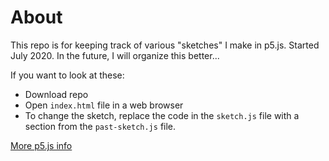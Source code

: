 # About

This repo is for keeping track of various "sketches" I make in p5.js. Started July 2020. In the future, I will organize this better... 

If you want to look at these:

- Download repo
- Open `index.html` file in a web browser
- To change the sketch, replace the code in the `sketch.js` file with a section from the `past-sketch.js` file. 

[More p5.js info](https://p5js.org/learn/)